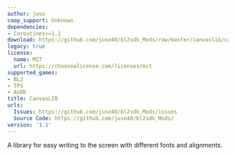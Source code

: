```yaml
---
author: juso
coop_support: Unknown
dependencies:
- Coroutines>=1.1
download: https://github.com/juso40/bl2sdk_Mods/raw/master/canvaslib/canvaslib.zip
legacy: true
license:
  name: MIT
  url: https://choosealicense.com/licenses/mit
supported_games:
- BL2
- TPS
- AoDK
title: CanvasLIB
urls:
  Issues: https://github.com/juso40/bl2sdk_Mods/issues
  Source Code: https://github.com/juso40/bl2sdk_Mods/
version: '1.1'
---
```

A library for easy writing to the screen with different fonts and alignments.
